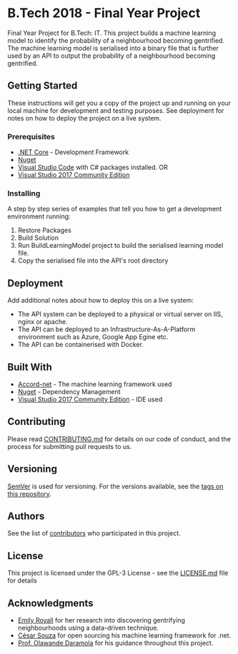 # B.Tech 2018 - Final Year Project

Final Year Project for B.Tech: IT. This project builds a machine learning model to identify the probability of a neighbourhood becoming gentrified. The machine learning model is serialised into a binary file that is further used by an API to output the probability of a neighbourhood becoming gentrified.

## Getting Started

These instructions will get you a copy of the project up and running on your local machine for development and testing purposes. See deployment for notes on how to deploy the project on a live system.

### Prerequisites

* [.NET Core](https://www.microsoft.com/net/download) - Development Framework
* [Nuget](https://www.nuget.org/)
* [Visual Studio Code](https://code.visualstudio.com/download) with C# packages installed.
OR
* [Visual Studio 2017 Community Edition](https://visualstudio.microsoft.com/downloads/)

### Installing

A step by step series of examples that tell you how to get a development environment running:

1. Restore Packages
2. Build Solution
3. Run BuildLearningModel project to build the serialised learning model file.
4. Copy the serialised file into the API's root directory

## Deployment

Add additional notes about how to deploy this on a live system:
* The API system can be deployed to a physical or virtual server on IIS, nginx or apache.
* The API can be deployed to an Infrastructure-As-A-Platform environment such as Azure, Google App Egine etc.
* The API can be containerised with Docker.

## Built With

* [Accord-net](http://accord-framework.net/) - The machine learning framework used
* [Nuget](https://www.nuget.org/) - Dependency Management
* [Visual Studio 2017 Community Edition](https://visualstudio.microsoft.com/downloads/) - IDE used

## Contributing

Please read [CONTRIBUTING.md](https://github.com/AgmadKafaar/Btech2018/blob/master/CONTRIBUTING.md) for details on our code of conduct, and the process for submitting pull requests to us.

## Versioning

[SemVer](http://semver.org/) is used for versioning. For the versions available, see the [tags on this repository](https://github.com/your/project/tags). 

## Authors

See the list of [contributors](https://github.com/AgmadKafaar/Btech2018/graphs/contributors) who participated in this project.

## License

This project is licensed under the GPL-3 License - see the [LICENSE.md](LICENSE) file for details

## Acknowledgments

* [Emily Royall](http://emilyroyall.com/) for her research into discovering gentrifying neighbourhoods using a data-driven technique.
* [César Souza](http://crsouza.com/) for open sourcing his machine learning framework for .net.
* [Prof. Olawande Daramola](https://sites.google.com/site/wandesnet/home) for his guidance throughout this project.
